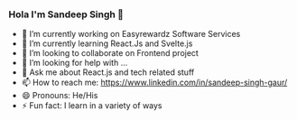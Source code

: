 ### Hola I'm Sandeep Singh 👋


- 🔭 I’m currently working on Easyrewardz Software Services
- 🌱 I’m currently learning React.Js and Svelte.js
- 👯 I’m looking to collaborate on Frontend project
- 🤔 I’m looking for help with ...
- 💬 Ask me about React.js and tech related stuff
- 📫 How to reach me: https://www.linkedin.com/in/sandeep-singh-gaur/
- 😄 Pronouns: He/His
- ⚡ Fun fact: I learn in a variety of ways
